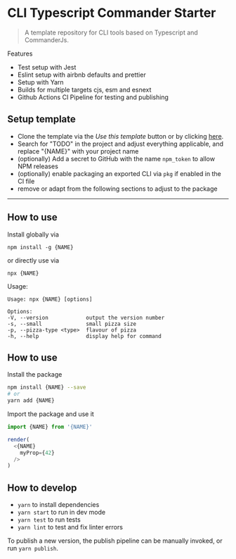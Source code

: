 # CLI Typescript Commander Starter
<!-- TODO -->
<!-- # {NAME} -->

> A template repository for CLI tools based on Typescript and CommanderJs.

 Features

- Test setup with Jest
- Eslint setup with airbnb defaults and prettier
- Setup with Yarn
- Builds for multiple targets cjs, esm and esnext
- Github Actions CI Pipeline for testing and publishing

## Setup template

- Clone the template via the _Use this template_ button or by clicking
  [here](https://github.com/lukasbach/ts-starter/generate).
- Search for "TODO" in the project and adjust everything applicable, and replace "{NAME}" with your project name
- (optionally) Add a secret to GitHub with the name `npm_token` to allow NPM releases
- (optionally) enable packaging an exported CLI via `pkg` if enabled in the CI file
- remove or adapt from the following sections to adjust to the package

---

## How to use

Install globally via

    npm install -g {NAME}

or directly use via

    npx {NAME}

Usage:

    Usage: npx {NAME} [options]

    Options:
    -V, --version            output the version number
    -s, --small              small pizza size
    -p, --pizza-type <type>  flavour of pizza
    -h, --help               display help for command

## How to use

Install the package

```bash
npm install {NAME} --save
# or
yarn add {NAME}
```

Import the package and use it

```typescript jsx
import {NAME} from '{NAME}'

render(
  <{NAME} 
    myProp={42}
  />
)
```

## How to develop

- `yarn` to install dependencies
- `yarn start` to run in dev mode
- `yarn test` to run tests
- `yarn lint` to test and fix linter errors

To publish a new version, the publish pipeline can be manually
invoked, or run `yarn publish`.
